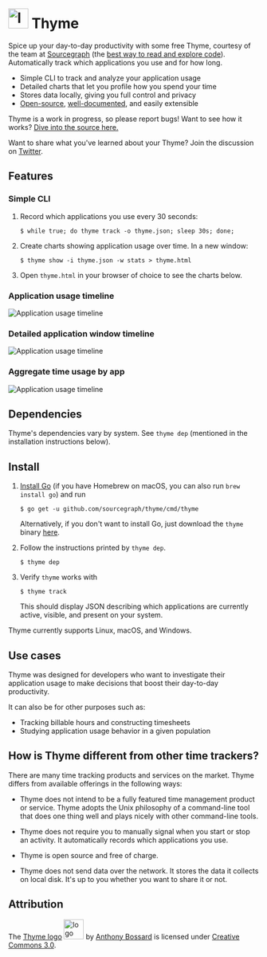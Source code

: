 # <img alt="logo" src="/assets/images/thyme.png" height="40"> Thyme

Spice up your day-to-day productivity with some free Thyme, courtesy
of the team at [Sourcegraph](https://sourcegraph.com) (the
[best way to read and explore code](https://sourcegraph.com/github.com/sourcegraph/thyme/-/def/GoPackage/github.com/sourcegraph/thyme/-/Snapshot)).
Automatically track which applications you use and for how long.

- Simple CLI to track and analyze your application usage
- Detailed charts that let you profile how you spend your time
- Stores data locally, giving you full control and privacy
- [Open-source](https://sourcegraph.com/github.com/sourcegraph/thyme/-/def/GoPackage/github.com/sourcegraph/thyme/cmd/thyme/-/main.go/TrackCmd/Execute), [well-documented](https://godoc.org/github.com/sourcegraph/thyme), and easily extensible

Thyme is a work in progress, so please report bugs! Want to see how it works? [Dive into the source here.](https://sourcegraph.com/github.com/sourcegraph/thyme/-/def/GoPackage/github.com/sourcegraph/thyme/cmd/thyme/-/main.go/TrackCmd/Execute)

Want to share what you've learned about your Thyme? Join the discussion on [Twitter](https://twitter.com/intent/tweet?url=https%3A%2F%2Fgithub.com%2Fsourcegraph%2Fthyme&original_referer=https%3A%2F%2Fgithub.com).

## Features

### Simple CLI

1. Record which applications you use every 30 seconds:
   ```
   $ while true; do thyme track -o thyme.json; sleep 30s; done;
   ```

2. Create charts showing application usage over time. In a new window:
   ```
   $ thyme show -i thyme.json -w stats > thyme.html
   ```

3. Open `thyme.html` in your browser of choice to see the charts
   below.

### Application usage timeline

![Application usage timeline](/assets/images/app_coarse.png)

### Detailed application window timeline

![Application usage timeline](/assets/images/app_fine.png)

### Aggregate time usage by app

![Application usage timeline](/assets/images/agg.png)


## Dependencies

Thyme's dependencies vary by system. See `thyme dep` (mentioned in the installation instructions below).

## Install

1. [Install Go](https://golang.org/dl/) (if you have Homebrew on macOS, you can also run `brew install go`) and run
   ```
   $ go get -u github.com/sourcegraph/thyme/cmd/thyme
   ```
   Alternatively, if you don't want to install Go, just download the `thyme` binary [here](https://github.com/sourcegraph/thyme/releases).

1. Follow the instructions printed by `thyme dep`.
   ```
   $ thyme dep
   ```

1. Verify `thyme` works with
   ```
   $ thyme track
   ```
   This should display JSON describing which applications are currently active, visible, and present on your system.

Thyme currently supports Linux, macOS, and Windows.

## Use cases

Thyme was designed for developers who want to investigate their
application usage to make decisions that boost their day-to-day
productivity.

It can also be for other purposes such as:

- Tracking billable hours and constructing timesheets
- Studying application usage behavior in a given population

## How is Thyme different from other time trackers?

There are many time tracking products and services on the market.
Thyme differs from available offerings in the following ways:

- Thyme does not intend to be a fully featured time management product
  or service. Thyme adopts the Unix philosophy of a command-line tool
  that does one thing well and plays nicely with other command-line
  tools.

- Thyme does not require you to manually signal when you start or stop
  an activity. It automatically records which applications you use.

- Thyme is open source and free of charge.

- Thyme does not send data over the network. It stores the data it
  collects on local disk. It's up to you whether you want to share it
  or not.

## Attribution

The [Thyme logo](https://thenounproject.com/term/thyme/356887/)
<img alt="logo" src="/assets/images/thyme.png" height="40"> by
[Anthony Bossard](https://thenounproject.com/le101edaltonien/) is
licensed under
[Creative Commons 3.0](https://creativecommons.org/licenses/by/3.0/us/).
